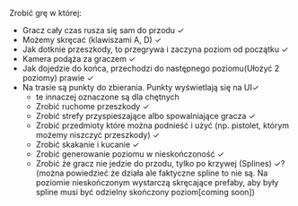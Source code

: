 Zrobić grę w której:
-	Gracz cały czas rusza się sam do przodu ✓
-	Możemy skręcać (klawiszami A, D) ✓
-	Jak dotknie przeszkody, to przegrywa i zaczyna poziom od początku ✓
-	Kamera podąża za graczem ✓
-	Jak dojedzie do końca, przechodzi do następnego  poziomu(Ułożyć 2 poziomy) prawie ✓
-	Na trasie są punkty do zbierania. Punkty wyświetlają się na UI✓
	*   te innaczej oznaczone są dla chętnych
	*   Zrobić ruchome przeszkody ✓
	*	Zrobić strefy przyspieszające albo spowalniające gracza ✓
	*   Zrobić przedmioty które można podnieść i użyć (np. pistolet, którym możemy niszczyć przeszkody) ✓
	*   Zrobić skakanie i kucanie ✓
	*	Zrobić generowanie poziomu w nieskończoność ✓
	*   Zrobić że gracz nie jedzie do przodu, tylko po krzywej (Splines) ✓? (można powiedzieć że działa ale faktyczne spline to nie są. Na poziomie nieskończonym wystarczą skręcające prefaby, aby były spline musi być odzielny skończony poziom[coming soon])

